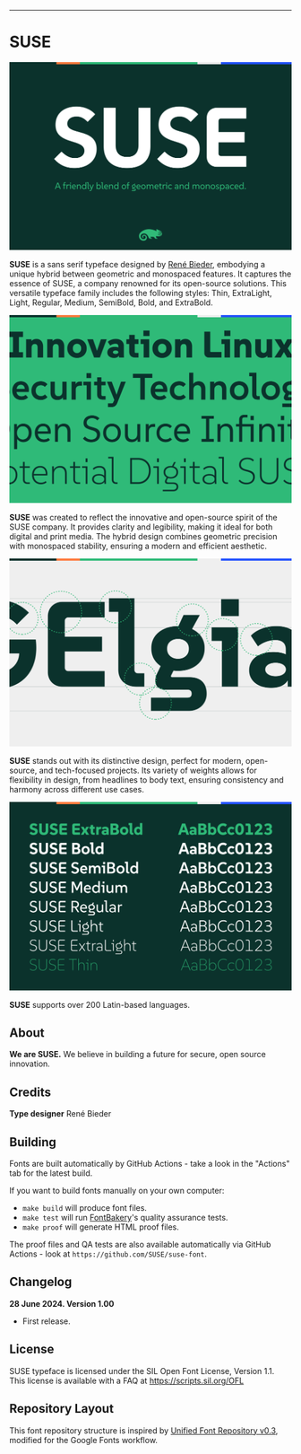 ----

# SUSE
![Sample Image](images/Google-Fonts-SUSE-Specimen-01.svg)

**SUSE** is a sans serif typeface designed by [René Bieder](https://www.renebieder.com/), embodying a unique hybrid between geometric and monospaced features. It captures the essence of SUSE, a company renowned for its open-source solutions. This versatile typeface family includes the following styles: Thin, ExtraLight, Light, Regular, Medium, SemiBold, Bold, and ExtraBold.

![Sample Image](images/Google-Fonts-SUSE-Specimen-03.svg)

**SUSE** was created to reflect the innovative and open-source spirit of the SUSE company. It provides clarity and legibility, making it ideal for both digital and print media. The hybrid design combines geometric precision with monospaced stability, ensuring a modern and efficient aesthetic.

![Sample Image](images/Google-Fonts-SUSE-Specimen-02.svg)

**SUSE** stands out with its distinctive design, perfect for modern, open-source, and tech-focused projects. Its variety of weights allows for flexibility in design, from headlines to body text, ensuring consistency and harmony across different use cases.

![Sample Image](images/Google-Fonts-SUSE-Specimen-04.svg)

**SUSE** supports over 200 Latin-based languages.


## About

**We are SUSE.** We believe in building a future for secure, open source innovation.

## Credits

**Type designer** René Bieder

## Building

Fonts are built automatically by GitHub Actions - take a look in the "Actions" tab for the latest build.

If you want to build fonts manually on your own computer:

* `make build` will produce font files.
* `make test` will run [FontBakery](https://github.com/googlefonts/fontbakery)'s quality assurance tests.
* `make proof` will generate HTML proof files.

The proof files and QA tests are also available automatically via GitHub Actions - look at `https://github.com/SUSE/suse-font`.


## Changelog


**28 June 2024. Version 1.00**

- First release.



## License

SUSE typeface is licensed under the SIL Open Font License, Version 1.1.
This license is available with a FAQ at
https://scripts.sil.org/OFL

## Repository Layout

This font repository structure is inspired by [Unified Font Repository v0.3](https://github.com/unified-font-repository/Unified-Font-Repository), modified for the Google Fonts workflow.

